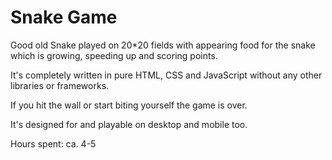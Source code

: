 # Snake Game

Good old Snake played on 20\*20 fields with appearing food for the snake which is growing, speeding up and scoring points.

It's completely written in pure HTML, CSS and JavaScript without any other libraries or frameworks.

If you hit the wall or start biting yourself the game is over.

It's designed for and playable on desktop and mobile too.

Hours spent: ca. 4-5

